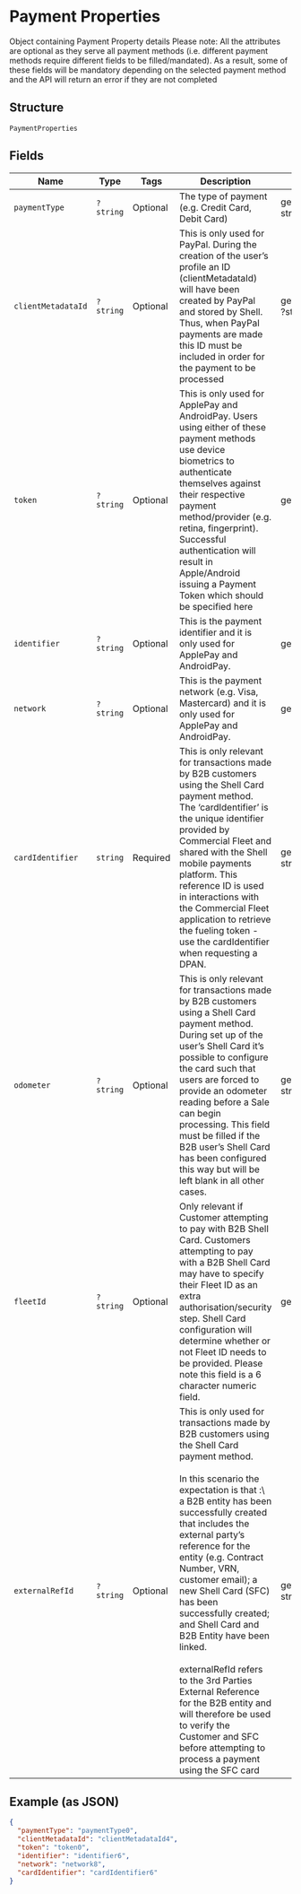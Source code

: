 
# Payment Properties

Object containing Payment Property details Please note:
All the attributes are optional as they serve all payment methods (i.e. different payment methods require different fields to be filled/mandated). As a result, some of these fields will be mandatory depending on the selected payment method and the API will return an error if they are not completed

## Structure

`PaymentProperties`

## Fields

| Name | Type | Tags | Description | Getter | Setter |
|  --- | --- | --- | --- | --- | --- |
| `paymentType` | `?string` | Optional | The type of payment (e.g. Credit Card, Debit Card) | getPaymentType(): ?string | setPaymentType(?string paymentType): void |
| `clientMetadataId` | `?string` | Optional | This is only used for PayPal. During the creation of the user’s profile an ID (clientMetadataId) will have been created by PayPal and stored by Shell. Thus, when PayPal payments are made this ID must be included in order for the payment to be processed | getClientMetadataId(): ?string | setClientMetadataId(?string clientMetadataId): void |
| `token` | `?string` | Optional | This is only used for ApplePay and AndroidPay. Users using either of these payment methods use device biometrics to authenticate themselves against their respective payment method/provider (e.g. retina, fingerprint). Successful authentication will result in Apple/Android issuing a Payment Token which should be specified here | getToken(): ?string | setToken(?string token): void |
| `identifier` | `?string` | Optional | This is the payment identifier and it is only used for ApplePay and AndroidPay. | getIdentifier(): ?string | setIdentifier(?string identifier): void |
| `network` | `?string` | Optional | This is the payment network (e.g. Visa, Mastercard) and it is only used for ApplePay and AndroidPay. | getNetwork(): ?string | setNetwork(?string network): void |
| `cardIdentifier` | `string` | Required | This is only relevant for transactions made by B2B customers using the Shell Card payment method. The ‘cardIdentifier’ is the unique identifier provided by Commercial Fleet and shared with the Shell mobile payments platform. This reference ID is used in interactions with the Commercial Fleet application to retrieve the fueling token - use the cardIdentifier when requesting a DPAN. | getCardIdentifier(): string | setCardIdentifier(string cardIdentifier): void |
| `odometer` | `?string` | Optional | This is only relevant for transactions made by B2B customers using a Shell Card payment method. During set up of the user’s Shell Card it’s possible to configure the card such that users are forced to provide an odometer reading before a Sale can begin processing. This field must be filled if the B2B user’s Shell Card has been configured this way but will be left blank in all other cases. | getOdometer(): ?string | setOdometer(?string odometer): void |
| `fleetId` | `?string` | Optional | Only relevant if Customer attempting to pay with B2B Shell Card. Customers attempting to pay with a B2B Shell Card may have to specify their Fleet ID as an extra authorisation/security step. Shell Card configuration will determine whether or not Fleet ID needs to be provided. Please note this field is a 6 character numeric field. | getFleetId(): ?string | setFleetId(?string fleetId): void |
| `externalRefId` | `?string` | Optional | This is only used for transactions made by B2B customers using the Shell Card payment method.<br><br>In this scenario the expectation is that :\ a B2B entity has been successfully created that includes the external party’s reference for the entity (e.g. Contract Number, VRN, customer email); a new Shell Card (SFC) has been successfully created; and Shell Card and B2B Entity have been linked.<br><br>externalRefId refers to the 3rd Parties External Reference for the B2B entity and will therefore be used to verify the Customer and SFC before attempting to process a payment using the SFC card | getExternalRefId(): ?string | setExternalRefId(?string externalRefId): void |

## Example (as JSON)

```json
{
  "paymentType": "paymentType0",
  "clientMetadataId": "clientMetadataId4",
  "token": "token0",
  "identifier": "identifier6",
  "network": "network8",
  "cardIdentifier": "cardIdentifier6"
}
```

